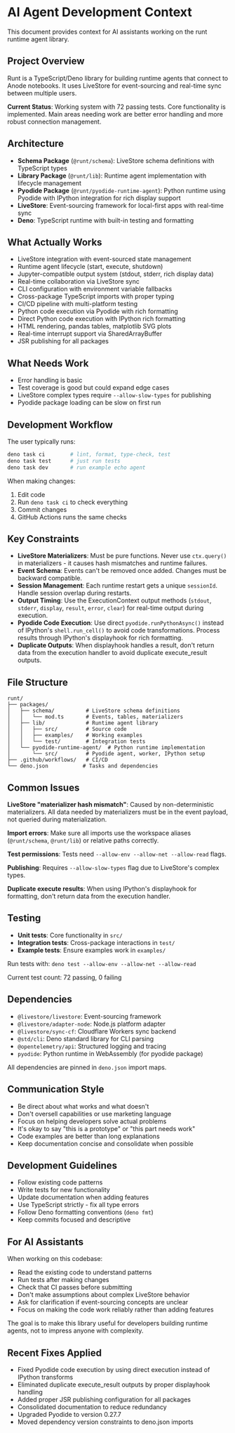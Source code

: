 # AI Agent Development Context

This document provides context for AI assistants working on the runt runtime
agent library.

## Project Overview

Runt is a TypeScript/Deno library for building runtime agents that connect to
Anode notebooks. It uses LiveStore for event-sourcing and real-time sync between
multiple users.

**Current Status**: Working system with 72 passing tests. Core functionality is
implemented. Main areas needing work are better error handling and more robust
connection management.

## Architecture

- **Schema Package** (`@runt/schema`): LiveStore schema definitions with
  TypeScript types
- **Library Package** (`@runt/lib`): Runtime agent implementation with lifecycle
  management
- **Pyodide Package** (`@runt/pyodide-runtime-agent`): Python runtime using
  Pyodide with IPython integration for rich display support
- **LiveStore**: Event-sourcing framework for local-first apps with real-time
  sync
- **Deno**: TypeScript runtime with built-in testing and formatting

## What Actually Works

- LiveStore integration with event-sourced state management
- Runtime agent lifecycle (start, execute, shutdown)
- Jupyter-compatible output system (stdout, stderr, rich display data)
- Real-time collaboration via LiveStore sync
- CLI configuration with environment variable fallbacks
- Cross-package TypeScript imports with proper typing
- CI/CD pipeline with multi-platform testing
- Python code execution via Pyodide with rich formatting
- Direct Python code execution with IPython rich formatting
- HTML rendering, pandas tables, matplotlib SVG plots
- Real-time interrupt support via SharedArrayBuffer
- JSR publishing for all packages

## What Needs Work

- Error handling is basic
- Test coverage is good but could expand edge cases
- LiveStore complex types require `--allow-slow-types` for publishing
- Pyodide package loading can be slow on first run

## Development Workflow

The user typically runs:

```bash
deno task ci        # lint, format, type-check, test
deno task test      # just run tests
deno task dev       # run example echo agent
```

When making changes:

1. Edit code
2. Run `deno task ci` to check everything
3. Commit changes
4. GitHub Actions runs the same checks

## Key Constraints

- **LiveStore Materializers**: Must be pure functions. Never use `ctx.query()`
  in materializers - it causes hash mismatches and runtime failures.
- **Event Schema**: Events can't be removed once added. Changes must be backward
  compatible.
- **Session Management**: Each runtime restart gets a unique `sessionId`. Handle
  session overlap during restarts.
- **Output Timing**: Use the ExecutionContext output methods (`stdout`,
  `stderr`, `display`, `result`, `error`, `clear`) for real-time output during
  execution.
- **Pyodide Code Execution**: Use direct `pyodide.runPythonAsync()` instead of
  IPython's `shell.run_cell()` to avoid code transformations. Process results
  through IPython's displayhook for rich formatting.
- **Duplicate Outputs**: When displayhook handles a result, don't return data
  from the execution handler to avoid duplicate execute_result outputs.

## File Structure

```
runt/
├── packages/
│   ├── schema/          # LiveStore schema definitions
│   │   └── mod.ts       # Events, tables, materializers
│   ├── lib/             # Runtime agent library
│   │   ├── src/         # Source code
│   │   ├── examples/    # Working examples
│   │   └── test/        # Integration tests
│   └── pyodide-runtime-agent/  # Python runtime implementation
│       └── src/         # Pyodide agent, worker, IPython setup
├── .github/workflows/   # CI/CD
└── deno.json           # Tasks and dependencies
```

## Common Issues

**LiveStore "materializer hash mismatch"**: Caused by non-deterministic
materializers. All data needed by materializers must be in the event payload,
not queried during materialization.

**Import errors**: Make sure all imports use the workspace aliases
(`@runt/schema`, `@runt/lib`) or relative paths correctly.

**Test permissions**: Tests need `--allow-env --allow-net --allow-read` flags.

**Publishing**: Requires `--allow-slow-types` flag due to LiveStore's complex
types.

**Duplicate execute results**: When using IPython's displayhook for formatting,
don't return data from the execution handler.

## Testing

- **Unit tests**: Core functionality in `src/`
- **Integration tests**: Cross-package interactions in `test/`
- **Example tests**: Ensure examples work in `examples/`

Run tests with: `deno test --allow-env --allow-net --allow-read`

Current test count: 72 passing, 0 failing

## Dependencies

- `@livestore/livestore`: Event-sourcing framework
- `@livestore/adapter-node`: Node.js platform adapter
- `@livestore/sync-cf`: Cloudflare Workers sync backend
- `@std/cli`: Deno standard library for CLI parsing
- `@opentelemetry/api`: Structured logging and tracing
- `pyodide`: Python runtime in WebAssembly (for pyodide package)

All dependencies are pinned in `deno.json` import maps.

## Communication Style

- Be direct about what works and what doesn't
- Don't oversell capabilities or use marketing language
- Focus on helping developers solve actual problems
- It's okay to say "this is a prototype" or "this part needs work"
- Code examples are better than long explanations
- Keep documentation concise and consolidate when possible

## Development Guidelines

- Follow existing code patterns
- Write tests for new functionality
- Update documentation when adding features
- Use TypeScript strictly - fix all type errors
- Follow Deno formatting conventions (`deno fmt`)
- Keep commits focused and descriptive

## For AI Assistants

When working on this codebase:

- Read the existing code to understand patterns
- Run tests after making changes
- Check that CI passes before submitting
- Don't make assumptions about complex LiveStore behavior
- Ask for clarification if event-sourcing concepts are unclear
- Focus on making the code work reliably rather than adding features

The goal is to make this library useful for developers building runtime agents,
not to impress anyone with complexity.

## Recent Fixes Applied

- Fixed Pyodide code execution by using direct execution instead of IPython
  transforms
- Eliminated duplicate execute_result outputs by proper displayhook handling
- Added proper JSR publishing configuration for all packages
- Consolidated documentation to reduce redundancy
- Upgraded Pyodide to version 0.27.7
- Moved dependency version constraints to deno.json imports
